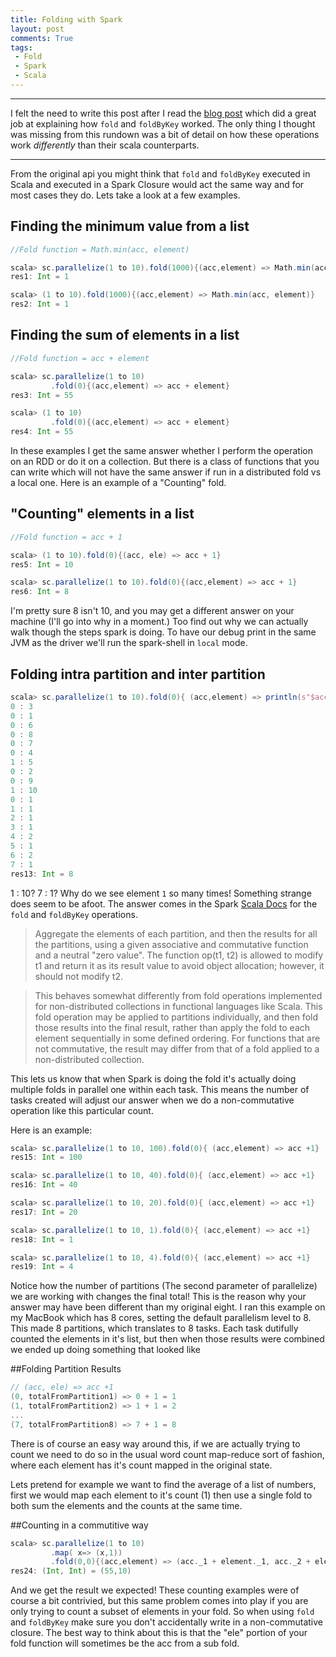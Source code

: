 ```yaml
---
title: Folding with Spark
layout: post
comments: True
tags:
 - Fold
 - Spark
 - Scala
---
```


---
I felt the need to write this post after I read the [blog post](http://blog.madhukaraphatak.com/spark-rdd-fold/)
which did a great job at explaining how `fold` and `foldByKey` worked. The only thing I thought 
was missing from this rundown was a bit of detail on how these operations work *differently* than 
their scala counterparts.

---

From the original api you might think that `fold` and `foldByKey` executed in Scala and
executed in a Spark Closure would act the same way and for most cases they do. Lets take a look
at a few examples.

## Finding the minimum value from a list

```scala
//Fold function = Math.min(acc, element)

scala> sc.parallelize(1 to 10).fold(1000){(acc,element) => Math.min(acc, element)}
res1: Int = 1

scala> (1 to 10).fold(1000){(acc,element) => Math.min(acc, element)}
res2: Int = 1
```
    
## Finding the sum of elements in a list

```scala
//Fold function = acc + element

scala> sc.parallelize(1 to 10)
         .fold(0){(acc,element) => acc + element}
res3: Int = 55

scala> (1 to 10)
         .fold(0){(acc,element) => acc + element}
res4: Int = 55
```

    
In these examples I get the same answer whether I perform the operation on an RDD or do it on
a collection. But there is a class of functions that you can write which will not have the same 
answer if run in a distributed fold vs a local one. Here is an example of a "Counting" fold.

## "Counting" elements in a list 

```scala
//Fold function = acc + 1

scala> (1 to 10).fold(0){(acc, ele) => acc + 1}
res5: Int = 10

scala> sc.parallelize(1 to 10).fold(0){(acc,element) => acc + 1}
res6: Int = 8
```
    
I'm pretty sure 8 isn't 10, and you may get a different answer on your machine (I'll go into why in 
a moment.) Too find out why we can actually walk though the steps spark is doing. To have our debug
print in the same JVM as the driver we'll run the spark-shell in `local` mode. 

## Folding intra partition and inter partition

```scala
scala> sc.parallelize(1 to 10).fold(0){ (acc,element) => println(s"$acc : $element"); acc + 1}
0 : 3
0 : 1
0 : 6
0 : 8
0 : 7
0 : 4
1 : 5
0 : 2
0 : 9
1 : 10
0 : 1
1 : 1
2 : 1
3 : 1
4 : 2
5 : 1
6 : 2
7 : 1
res13: Int = 8
```
    
1 : 10? 7 : 1? Why do we see element `1` so many times! Something strange does seem to be afoot. 
The answer comes in the Spark 
[Scala Docs](http://spark.apache.org/docs/latest/api/scala/index.html#org.apache.spark.rdd.RDD) 
for the `fold` and `foldByKey` operations. 

> Aggregate the elements of each partition, and then the results for all the partitions, 
using a given associative and commutative function and a neutral "zero value". The function 
op(t1, t2) is allowed to modify t1 and return it as its result value to avoid object allocation; 
however, it should not modify t2.

> This behaves somewhat differently from fold operations implemented for non-distributed collections 
in functional languages like Scala. This fold operation may be applied to partitions individually, 
and then fold those results into the final result, rather than apply the fold to each element 
sequentially in some defined ordering. For functions that are not commutative, the result may 
differ from that of a fold applied to a non-distributed collection.

This lets us know that when Spark is doing the fold it's actually doing multiple folds in parallel
one within each task. This means the number of tasks created will adjust our answer when we do a 
non-commutative operation like this particular count.

Here is an example:

```scala
scala> sc.parallelize(1 to 10, 100).fold(0){ (acc,element) => acc +1}
res15: Int = 100

scala> sc.parallelize(1 to 10, 40).fold(0){ (acc,element) => acc +1}
res16: Int = 40

scala> sc.parallelize(1 to 10, 20).fold(0){ (acc,element) => acc +1}
res17: Int = 20

scala> sc.parallelize(1 to 10, 1).fold(0){ (acc,element) => acc +1}
res18: Int = 1

scala> sc.parallelize(1 to 10, 4).fold(0){ (acc,element) => acc +1}
res19: Int = 4
```
    
Notice how the number of partitions (The second parameter of parallelize) we are working with 
changes the final total! This is the reason why your answer may have been different than my original 
eight. I ran this example on my MacBook which has 8 cores, setting the default parallelism level to 8. 
This made 8 partitions, which translates to 8 tasks. Each task dutifully counted the elements in it's list, 
but then when those results were combined we ended up doing something that looked like

##Folding Partition Results

```scala
// (acc, ele) => acc +1
(0, totalFromPartition1) => 0 + 1 = 1
(1, totalFromPartition2) => 1 + 1 = 2
...
(7, totalFromPartition8) => 7 + 1 = 8
```
    
There is of course an easy way around this, if we are actually trying to count we need to do so in
the usual word count map-reduce sort of fashion, where each element has it's count mapped in the original
state.

Lets pretend for example we want to find the average of a list of numbers, first we would map each
element to it's count (1) then use a single fold to both sum the elements and the counts at the
same time.

##Counting in a commutitive way

```scala
scala> sc.parallelize(1 to 10)
         .map( x=> (x,1))
         .fold(0,0){(acc,element) => (acc._1 + element._1, acc._2 + element._2)}
res24: (Int, Int) = (55,10)
```
    
And we get the result we expected! These counting examples were of course a bit contrivied, but this
same problem comes into play if you are only trying to count a subset of elements in your fold. So 
when using `fold` and `foldByKey` make sure you don't accidentally write in a non-commutative closure. 
The best way to think about this is that the "ele" portion of your fold function will sometimes 
be the acc from a sub fold.

